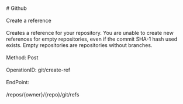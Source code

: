 <br>#     Github</br>
<br>Create a reference</br>
<br>Creates a reference for your repository. You are unable to create new references for empty repositories, even if the commit SHA-1 hash used exists. Empty repositories are repositories without branches.</br>
<br>Method: Post</br>
<br>OperationID: git/create-ref</br>
<br>EndPoint:</br>
<br>/repos/{owner}/{repo}/git/refs</br>
